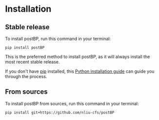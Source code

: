 # Installation

## Stable release

To install postBP, run this command in your terminal:

```
pip install postBP
```

This is the preferred method to install postBP, as it will always install the most recent stable release.

If you don't have [pip](https://pip.pypa.io) installed, this [Python installation guide](http://docs.python-guide.org/en/latest/starting/installation/) can guide you through the process.

## From sources

To install postBP from sources, run this command in your terminal:

```
pip install git+https://github.com/nliu-cfs/postBP
```
